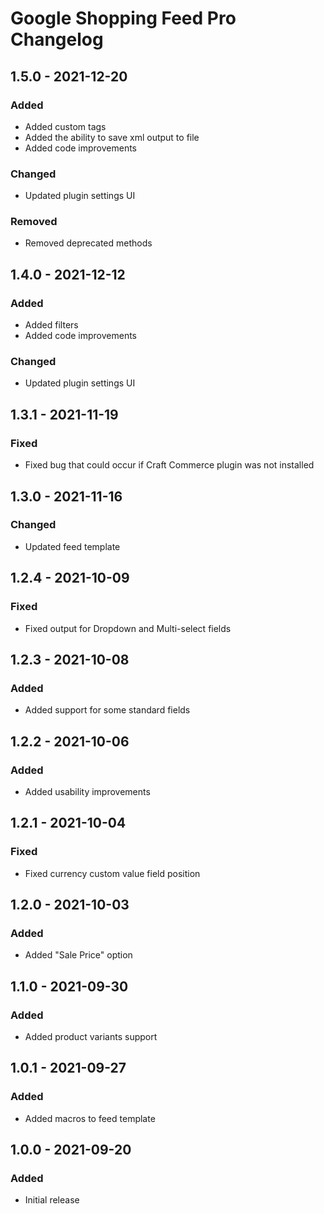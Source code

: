 # Google Shopping Feed Pro Changelog

## 1.5.0 - 2021-12-20
### Added
- Added custom tags
- Added the ability to save xml output to file
- Added code improvements

### Changed
- Updated plugin settings UI

### Removed
- Removed deprecated methods

## 1.4.0 - 2021-12-12
### Added
- Added filters
- Added code improvements

### Changed
- Updated plugin settings UI

## 1.3.1 - 2021-11-19
### Fixed
- Fixed bug that could occur if Craft Commerce plugin was not installed 

## 1.3.0 - 2021-11-16
### Changed
- Updated feed template

## 1.2.4 - 2021-10-09
### Fixed
- Fixed output for Dropdown and Multi-select fields

## 1.2.3 - 2021-10-08
### Added
- Added support for some standard fields

## 1.2.2 - 2021-10-06
### Added
- Added usability improvements

## 1.2.1 - 2021-10-04
### Fixed
- Fixed currency custom value field position

## 1.2.0 - 2021-10-03
### Added
- Added "Sale Price" option

## 1.1.0 - 2021-09-30
### Added
- Added product variants support

## 1.0.1 - 2021-09-27
### Added
- Added macros to feed template

## 1.0.0 - 2021-09-20
### Added
- Initial release
